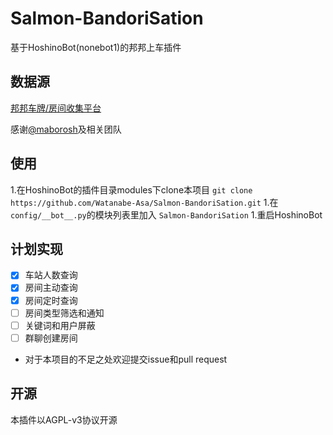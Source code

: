 # Salmon-BandoriSation
基于HoshinoBot(nonebot1)的邦邦上车插件

## 数据源

[邦邦车牌/房间收集平台](https://github.com/maborosh/BandoriStation)

感谢[@maborosh](https://github.com/maborosh)及相关团队

## 使用

1.在HoshinoBot的插件目录modules下clone本项目 `git clone https://github.com/Watanabe-Asa/Salmon-BandoriSation.git`
1.在 `config/__bot__.py`的模块列表里加入 `Salmon-BandoriSation`
1.重启HoshinoBot

## 计划实现

- [x] 车站人数查询
- [x] 房间主动查询
- [x] 房间定时查询
- [ ] 房间类型筛选和通知
- [ ] 关键词和用户屏蔽
- [ ] 群聊创建房间

- 对于本项目的不足之处欢迎提交issue和pull request

## 开源

本插件以AGPL-v3协议开源
